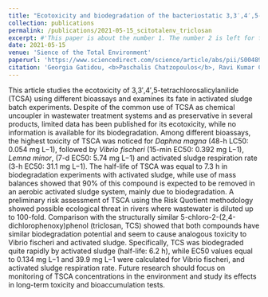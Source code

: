 ```yaml
---
title: "Ecotoxicity and biodegradation of the bacteriostatic 3,3′,4′,5-tetrachlorosalicylanilide (TSCA) compared to the structurally similar bactericide triclosan"
collection: publications
permalink: /publications/2021-05-15_scitotalenv_triclosan
excerpt: #'This paper is about the number 1. The number 2 is left for future work.'
date: 2021-05-15
venue: 'Sience of the Total Environment'
paperurl: 'https://www.sciencedirect.com/science/article/abs/pii/S0048969721000267'
citation: 'Georgia Gatidou, <b>Paschalis Chatzopoulos</b>, Ravi Kumar Chhetri, Argyro Kokkoli, Andreas Giannakopoulos, Henrik Rasmus Andersen, Athanasios S. Stasinakis, Ecotoxicity and biodegradation of the bacteriostatic 3,3′,4′,5-tetrachlorosalicylanilide (TSCA) compared to the structurally similar bactericide triclosan, <i>Science of The Total Environment</i>, Volume 769, 2021, https://doi.org/10.1016/j.scitotenv.2021.144960.'
---
```


This article studies the ecotoxicity of 3,3′,4′,5-tetrachlorosalicylanilide (TCSA) using different bioassays and examines its fate in activated sludge batch experiments. Despite of the common use of TCSA as chemical uncoupler in wastewater treatment systems and as preservative in several products, limited data has been published for its ecotoxicity, while no information is available for its biodegradation. Among different bioassays, the highest toxicity of TSCA was noticed for <i>Daphna magna</i> (48-h LC50: 0.054 mg L−1), followed by <i>Vibrio fischeri</i> (15-min EC50: 0.392 mg L−1), <i>Lemna minor</i>, (7-d EC50: 5.74 mg L−1) and activated sludge respiration rate (3-h EC50: 31.1 mg L−1). The half-life of TSCA was equal to 7.3 h in biodegradation experiments with activated sludge, while use of mass balances showed that 90% of this compound is expected to be removed in an aerobic activated sludge system, mainly due to biodegradation. A preliminary risk assessment of TSCA using the Risk Quotient methodology showed possible ecological threat in rivers where wastewater is diluted up to 100-fold. Comparison with the structurally similar 5-chloro-2-(2,4-dichlorophenoxy)phenol (triclosan, TCS) showed that both compounds have similar biodegradation potential and seem to cause analogous toxicity to Vibrio fischeri and activated sludge. Specifically, TCS was biodegraded quite rapidly by activated sludge (half-life: 6.2 h), while EC50 values equal to 0.134 mg L−1 and 39.9 mg L−1 were calculated for Vibrio fischeri, and activated sludge respiration rate. Future research should focus on monitoring of TSCA concentrations in the environment and study its effects in long-term toxicity and bioaccumulation tests.
